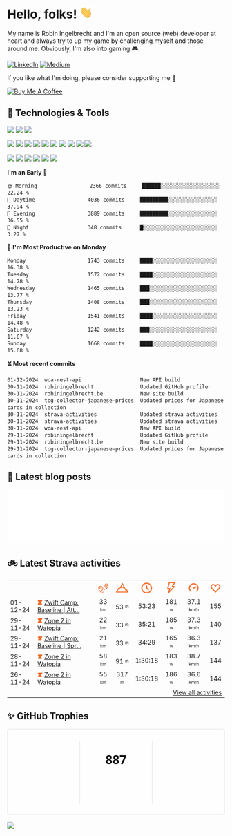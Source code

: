 # Hello, folks! <img src="https://raw.githubusercontent.com/robiningelbrecht/robiningelbrecht/master/wave.gif" width="30">
 
My name is Robin Ingelbrecht and I'm an open source (web) developer at heart and always try to up my game by challenging myself and those around me.
Obviously, I'm also into gaming 🎮.

[![LinkedIn](https://img.shields.io/badge/LinkedIn-0D61B8?style=flat&logo=linkedin&logoColor=white&color=0D61B8)](https://linkedin.com/in/robin-ingelbrecht) 
[![Medium](https://img.shields.io/badge/Medium-2bbc8a?style=flat&logo=medium&logoColor=white&color=2bbc8a)](https://ingelbrechtrobin.medium.com/) 

If you like what I'm doing, please consider supporting me 🙏

<a href="https://www.buymeacoffee.com/ingelbrecht" target="_blank"><img src="https://cdn.buymeacoffee.com/buttons/v2/default-yellow.png" alt="Buy Me A Coffee" style="height: 40px !important;" ></a>

## :wrench: Technologies & Tools
![](https://img.shields.io/badge/OS-Linux-informational?style=flat&logo=linux&logoColor=white&color=2bbc8a)
![](https://img.shields.io/badge/OS-Macos-informational?style=flat&logo=macos&logoColor=white&color=2bbc8a)
![](https://img.shields.io/badge/Editor-phpstorm-informational?style=flat&logo=phpstorm&logoColor=white&color=2bbc8a)

![](https://img.shields.io/badge/Code-Php-informational?style=flat&logo=php&logoColor=white&color=2bbc8a)
![](https://img.shields.io/badge/Framework-Symfony-informational?style=flat&logo=symfony&logoColor=white&color=2bbc8a)
![](https://img.shields.io/badge/Framework-Drupal-informational?style=flat&logo=drupal&logoColor=white&color=2bbc8a)
![](https://img.shields.io/badge/Framework-Laravel-informational?style=flat&logo=laravel&logoColor=white&color=2bbc8a)
![](https://img.shields.io/badge/Code-Python-informational?style=flat&logo=python&logoColor=white&color=2bbc8a)
![](https://img.shields.io/badge/Code-JavaScript-informational?style=flat&logo=javascript&logoColor=white&color=2bbc8a)
![](https://img.shields.io/badge/Code-css3-informational?style=flat&logo=css3&logoColor=white&color=2bbc8a)
![](https://img.shields.io/badge/Code-html5-informational?style=flat&logo=html5&logoColor=white&color=2bbc8a)
![](https://img.shields.io/badge/Code-chart.js-informational?style=flat&logo=chartdotjs&logoColor=white&color=2bbc8a)
![](https://img.shields.io/badge/Shell-Bash-informational?style=flat&logo=gnu-bash&logoColor=white&color=2bbc8a)

![](https://img.shields.io/badge/Tools-MySQL-informational?style=flat&logo=mysql&logoColor=white&color=2bbc8a)
![](https://img.shields.io/badge/Tools-MariaDB-informational?style=flat&logo=mariadb&logoColor=white&color=2bbc8a)
![](https://img.shields.io/badge/Tools-RabbitMQ-informational?style=flat&logo=rabbitmq&logoColor=white&color=2bbc8a)
![](https://img.shields.io/badge/Tools-Redis-informational?style=flat&logo=redis&logoColor=white&color=2bbc8a)
![](https://img.shields.io/badge/Devops-Docker-informational?style=flat&logo=docker&logoColor=white&color=2bbc8a)
![](https://img.shields.io/badge/GitHub-continuous%20integration-informational?style=flat&logo=github%20actions&logoColor=white&color=2bbc8a)

<!--START_SECTION:commits-per-day-time-->
**I&#039;m an Early 🐤**

```text
🌞 Morning                 2366 commits     ██████░░░░░░░░░░░░░░░░░░░   22.24 %
🌆 Daytime                 4036 commits     █████████░░░░░░░░░░░░░░░░   37.94 %
🌃 Evening                 3889 commits     █████████░░░░░░░░░░░░░░░░   36.55 %
🌙 Night                   348 commits      █░░░░░░░░░░░░░░░░░░░░░░░░   3.27 %
```
<!--END_SECTION:commits-per-day-time-->

<!--START_SECTION:commits-per-weekday-->
**📅 I&#039;m Most Productive on Monday**

```text
Monday                    1743 commits     ████░░░░░░░░░░░░░░░░░░░░░   16.38 %
Tuesday                   1572 commits     ████░░░░░░░░░░░░░░░░░░░░░   14.78 %
Wednesday                 1465 commits     ███░░░░░░░░░░░░░░░░░░░░░░   13.77 %
Thursday                  1408 commits     ███░░░░░░░░░░░░░░░░░░░░░░   13.23 %
Friday                    1541 commits     ████░░░░░░░░░░░░░░░░░░░░░   14.48 %
Saturday                  1242 commits     ███░░░░░░░░░░░░░░░░░░░░░░   11.67 %
Sunday                    1668 commits     ████░░░░░░░░░░░░░░░░░░░░░   15.68 %
```
<!--END_SECTION:commits-per-weekday-->

<!--START_SECTION:most-recent-commits-->
**⏳ Most recent commits**
                                        
```text
01-12-2024  wca-rest-api                   New API build
30-11-2024  robiningelbrecht               Updated GitHub profile
30-11-2024  robiningelbrecht.be            New site build
30-11-2024  tcg-collector-japanese-prices  Updated prices for Japanese cards in collection
30-11-2024  strava-activities              Updated strava activities
30-11-2024  strava-activities              Updated strava activities
30-11-2024  wca-rest-api                   New API build
29-11-2024  robiningelbrecht               Updated GitHub profile
29-11-2024  robiningelbrecht.be            New site build
29-11-2024  tcg-collector-japanese-prices  Updated prices for Japanese cards in collection
```
<!--END_SECTION:most-recent-commits-->

## :pencil: Latest blog posts

<a target="_blank" href="https://ingelbrechtrobin.medium.com/"><img src="assets/medium-blog-posts.svg" /></a>

## :bike: Latest Strava activities

<!--START_SECTION:strava-activities-->
<table>
    <tr>
        <th></th>
        <th></th>
        <th align="center"><img src="https://raw.githubusercontent.com/robiningelbrecht/strava-activities/master/public/distance.svg" width="30" alt="distance" title="distance"/></th>
        <th align="center"><img src="https://raw.githubusercontent.com/robiningelbrecht/strava-activities/master/public/elevation.svg" width="30" alt="elevation" title="elevation"/></th>
        <th align="center"><img src="https://raw.githubusercontent.com/robiningelbrecht/strava-activities/master/public/time.svg" width="30" alt="time" title="time"/></th>
        <th align="center"><img src="https://raw.githubusercontent.com/robiningelbrecht/strava-activities/master/public/average-watt.svg" width="30" alt="average watts" title="average watts"/></th>
        <th align="center"><img src="https://raw.githubusercontent.com/robiningelbrecht/strava-activities/master/public/average-speed.svg" width="30" alt="average speed" title="average speed"/></th>
        <th align="center"><img src="https://raw.githubusercontent.com/robiningelbrecht/strava-activities/master/public/heart-rate.svg" width="30" alt="average heart rate" title="average heart rate"/></th>
    </tr>
            <tr>
            <td>01-12-24</td>
            <td>
                                <img src="https://raw.githubusercontent.com/robiningelbrecht/strava-activities/master/public/activity-virtual-ride-zwift.svg" width="12" alt="Zwift Camp: Baseline | Attack the Bunch in Watopia" title="Zwift Camp: Baseline | Attack the Bunch in Watopia"/>
<a href="https://www.strava.com/activities/13022198497" title="Kcal: 553 | Gear: None ">Zwift Camp: Baseline | Att...</a>
            </td>
            <td align="center">33 <sup><sub>km</sub></sup></td>
            <td align="center">53 <sup><sub>m</sub></sup></td>
            <td align="center">53:23</td>
            <td align="center">181 <sup><sub>w</sub></sup></td>
            <td align="center">37.1 <sup><sub>km/h</sub></sup></td>
            <td align="center">155</td>
        </tr>
            <tr>
            <td>29-11-24</td>
            <td>
                                <img src="https://raw.githubusercontent.com/robiningelbrecht/strava-activities/master/public/activity-virtual-ride-zwift.svg" width="12" alt="Zone 2 in Watopia" title="Zone 2 in Watopia"/>
<a href="https://www.strava.com/activities/13010187231" title="Kcal: 374 | Gear: None ">Zone 2 in Watopia</a>
            </td>
            <td align="center">22 <sup><sub>km</sub></sup></td>
            <td align="center">33 <sup><sub>m</sub></sup></td>
            <td align="center">35:21</td>
            <td align="center">185 <sup><sub>w</sub></sup></td>
            <td align="center">37.3 <sup><sub>km/h</sub></sup></td>
            <td align="center">140</td>
        </tr>
            <tr>
            <td>29-11-24</td>
            <td>
                                <img src="https://raw.githubusercontent.com/robiningelbrecht/strava-activities/master/public/activity-virtual-ride-zwift.svg" width="12" alt="Zwift Camp: Baseline | Sprint Test in Watopia" title="Zwift Camp: Baseline | Sprint Test in Watopia"/>
<a href="https://www.strava.com/activities/13009960801" title="Kcal: 324 | Gear: None ">Zwift Camp: Baseline | Spr...</a>
            </td>
            <td align="center">21 <sup><sub>km</sub></sup></td>
            <td align="center">33 <sup><sub>m</sub></sup></td>
            <td align="center">34:29</td>
            <td align="center">165 <sup><sub>w</sub></sup></td>
            <td align="center">36.3 <sup><sub>km/h</sub></sup></td>
            <td align="center">137</td>
        </tr>
            <tr>
            <td>28-11-24</td>
            <td>
                                <img src="https://raw.githubusercontent.com/robiningelbrecht/strava-activities/master/public/activity-virtual-ride-zwift.svg" width="12" alt="Zone 2 in Watopia" title="Zone 2 in Watopia"/>
<a href="https://www.strava.com/activities/13003654100" title="Kcal: 949 | Gear: None ">Zone 2 in Watopia</a>
            </td>
            <td align="center">58 <sup><sub>km</sub></sup></td>
            <td align="center">91 <sup><sub>m</sub></sup></td>
            <td align="center">1:30:18</td>
            <td align="center">183 <sup><sub>w</sub></sup></td>
            <td align="center">38.7 <sup><sub>km/h</sub></sup></td>
            <td align="center">144</td>
        </tr>
            <tr>
            <td>26-11-24</td>
            <td>
                                <img src="https://raw.githubusercontent.com/robiningelbrecht/strava-activities/master/public/activity-virtual-ride-zwift.svg" width="12" alt="Zone 2 in Watopia" title="Zone 2 in Watopia"/>
<a href="https://www.strava.com/activities/12988585571" title="Kcal: 962 | Gear: None ">Zone 2 in Watopia</a>
            </td>
            <td align="center">55 <sup><sub>km</sub></sup></td>
            <td align="center">317 <sup><sub>m</sub></sup></td>
            <td align="center">1:30:18</td>
            <td align="center">186 <sup><sub>w</sub></sup></td>
            <td align="center">36.6 <sup><sub>km/h</sub></sup></td>
            <td align="center">144</td>
        </tr>
                <tr>
            <td colspan="8" align="right"><a href="https://github.com/robiningelbrecht/strava-activities#activities">View all activities</a></td>
        </tr>
    </table>

<!--END_SECTION:strava-activities-->

 ## :sparkles: GitHub Trophies

<img src="assets/github-streak-stats.svg"  alt="Robin Ingelbrecht's streak stats"/>

![](https://github-profile-trophy.vercel.app/?username=robiningelbrecht&theme=chalk&no-frame=false&no-bg=true&margin-w=4)
